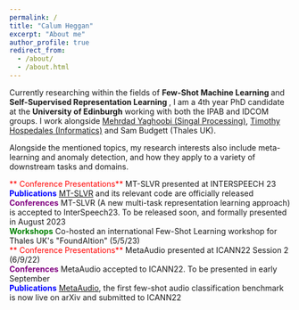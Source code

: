 ```yaml
---
permalink: /
title: "Calum Heggan"
excerpt: "About me"
author_profile: true
redirect_from: 
  - /about/
  - /about.html
---
```


Currently researching within the fields of <b>Few-Shot Machine Learning </b> and <b>Self-Supervised Representation Learning </b>, I am a 4th year PhD candidate at the <b>University of Edinburgh</b> working with both the IPAB and IDCOM groups. I work alongside [Mehrdad Yaghoobi (Singal Processing)](https://scholar.google.com/citations?user=ljyqX34AAAAJ&hl=en&oi=ao), [Timothy Hospedales (Informatics)](https://scholar.google.com/citations?user=nHhtvqkAAAAJ&hl=en) and Sam Budgett (Thales UK). 

Alongside the mentioned topics, my research interests also include meta-learning and anomaly detection, and how they apply to a variety of downstream tasks and domains.



<span style="color:red"> ** Conference Presentations** </span> MT-SLVR presented at INTERSPEECH 23<br/>
<span style="color:blue"> **Publications** </span> [MT-SLVR](https://arxiv.org/abs/2305.17191) and its relevant code are officially released <br/>
<span style="color:purple"> **Conferences** </span> MT-SLVR (A new multi-task representation learning approach) is accepted to InterSpeech23. To be released soon, and formally presented in August 2023<br/>
<span style="color:green"> **Workshops** </span> Co-hosted an international Few-Shot Learning workshop for Thales UK's "FoundAItion" (5/5/23)<br/>
<span style="color:red"> ** Conference Presentations** </span> MetaAudio presented at ICANN22 Session 2 (6/9/22)<br/>
<span style="color:purple"> **Conferences** </span> MetaAudio accepted to ICANN22. To be presented in early September<br/>
<span style="color:blue"> **Publications** </span> [MetaAudio](https://arxiv.org/abs/2204.02121), the first few-shot audio classification benchmark is now live on arXiv and submitted to ICANN22<br/>


<!-- <span style="color:red"> **Talks** </span> Presented work at Thales PhD and Thales PCC days (April/May 2023)<br/> -->
<!-- <span style="color:red"> **Talks** </span> Presented work at Thales PhD and Thales PCC days (April/May 2023)<br/>
<span style="color:red"> **Talks** </span> Presented an introduction to meta and few-shot learning to the IDCOM Institute<br/>
<span style="color:red"> **Talks** </span> Presented preliminary research to Thales UK research group <br/> -->

























<!-- A data-driven personal website
======
Like many other Jekyll-based GitHub Pages templates, academicpages makes you separate the website's content from its form. The content & metadata of your website are in structured markdown files, while various other files constitute the theme, specifying how to transform that content & metadata into HTML pages. You keep these various markdown (.md), YAML (.yml), HTML, and CSS files in a public GitHub repository. Each time you commit and push an update to the repository, the [GitHub pages](https://pages.github.com/) service creates static HTML pages based on these files, which are hosted on GitHub's servers free of charge.

Many of the features of dynamic content management systems (like Wordpress) can be achieved in this fashion, using a fraction of the computational resources and with far less vulnerability to hacking and DDoSing. You can also modify the theme to your heart's content without touching the content of your site. If you get to a point where you've broken something in Jekyll/HTML/CSS beyond repair, your markdown files describing your talks, publications, etc. are safe. You can rollback the changes or even delete the repository and start over -- just be sure to save the markdown files! Finally, you can also write scripts that process the structured data on the site, such as [this one](https://github.com/academicpages/academicpages.github.io/blob/master/talkmap.ipynb) that analyzes metadata in pages about talks to display [a map of every location you've given a talk](https://academicpages.github.io/talkmap.html).

Getting started
======
1. Register a GitHub account if you don't have one and confirm your e-mail (required!)
2. Fork [this repository](https://github.com/academicpages/academicpages.github.io) by clicking the "fork" button in the top right. 
3. Go to the repository's settings (rightmost item in the tabs that start with "Code", should be below "Unwatch"). Rename the repository "[your GitHub username].github.io", which will also be your website's URL.
4. Set site-wide configuration and create content & metadata (see below -- also see [this set of diffs](http://archive.is/3TPas) showing what files were changed to set up [an example site](https://getorg-testacct.github.io) for a user with the username "getorg-testacct")
1. Upload any files (like PDFs, .zip files, etc.) to the files/ directory. They will appear at https://[your GitHub username].github.io/files/example.pdf.  
2. Check status by going to the repository settings, in the "GitHub pages" section

Site-wide configuration
------
The main configuration file for the site is in the base directory in [_config.yml](https://github.com/academicpages/academicpages.github.io/blob/master/_config.yml), which defines the content in the sidebars and other site-wide features. You will need to replace the default variables with ones about yourself and your site's github repository. The configuration file for the top menu is in [_data/navigation.yml](https://github.com/academicpages/academicpages.github.io/blob/master/_data/navigation.yml). For example, if you don't have a portfolio or blog posts, you can remove those items from that navigation.yml file to remove them from the header. 

Create content & metadata
------
For site content, there is one markdown file for each type of content, which are stored in directories like _publications, _talks, _posts, _teaching, or _pages. For example, each talk is a markdown file in the [_talks directory](https://github.com/academicpages/academicpages.github.io/tree/master/_talks). At the top of each markdown file is structured data in YAML about the talk, which the theme will parse to do lots of cool stuff. The same structured data about a talk is used to generate the list of talks on the [Talks page](https://academicpages.github.io/talks), each [individual page](https://academicpages.github.io/talks/2012-03-01-talk-1) for specific talks, the talks section for the [CV page](https://academicpages.github.io/cv), and the [map of places you've given a talk](https://academicpages.github.io/talkmap.html) (if you run this [python file](https://github.com/academicpages/academicpages.github.io/blob/master/talkmap.py) or [Jupyter notebook](https://github.com/academicpages/academicpages.github.io/blob/master/talkmap.ipynb), which creates the HTML for the map based on the contents of the _talks directory).

**Markdown generator**

I have also created [a set of Jupyter notebooks](https://github.com/academicpages/academicpages.github.io/tree/master/markdown_generator
) that converts a CSV containing structured data about talks or presentations into individual markdown files that will be properly formatted for the academicpages template. The sample CSVs in that directory are the ones I used to create my own personal website at stuartgeiger.com. My usual workflow is that I keep a spreadsheet of my publications and talks, then run the code in these notebooks to generate the markdown files, then commit and push them to the GitHub repository.

How to edit your site's GitHub repository
------
Many people use a git client to create files on their local computer and then push them to GitHub's servers. If you are not familiar with git, you can directly edit these configuration and markdown files directly in the github.com interface. Navigate to a file (like [this one](https://github.com/academicpages/academicpages.github.io/blob/master/_talks/2012-03-01-talk-1.md) and click the pencil icon in the top right of the content preview (to the right of the "Raw | Blame | History" buttons). You can delete a file by clicking the trashcan icon to the right of the pencil icon. You can also create new files or upload files by navigating to a directory and clicking the "Create new file" or "Upload files" buttons. 

Example: editing a markdown file for a talk
![Editing a markdown file for a talk](/images/editing-talk.png)

For more info
------
More info about configuring academicpages can be found in [the guide](https://academicpages.github.io/markdown/). The [guides for the Minimal Mistakes theme](https://mmistakes.github.io/minimal-mistakes/docs/configuration/) (which this theme was forked from) might also be helpful. -->